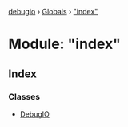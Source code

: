 [debugio](../README.md) › [Globals](../globals.md) › ["index"](_index_.md)

# Module: "index"

## Index

### Classes

* [DebugIO](../classes/_index_.debugio.md)
